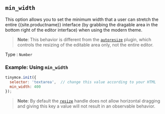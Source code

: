 ## `min_width`

This option allows you to set the minimum width that a user can stretch the entire {{site.productname}} interface (by grabbing the dragable area in the bottom right of the editor interface) when using the modern theme.

> **Note**: This behavior is different from the [`autoresize`]({{site.baseurl}}/plugins-ref/opensource/autoresize/) plugin, which controls the resizing of the editable area only, not the entire editor.

Type
: `Number`

### Example: Using `min_width`

```js
tinymce.init({
  selector: 'textarea',  // change this value according to your HTML
  min_width: 400
});
```

> **Note**: By default the [`resize`]({{site.baseurl}}/initial-configuration/editor-size-options/#resize) handle does not allow horizontal dragging and giving this key a value will not result in an observable behavior.
